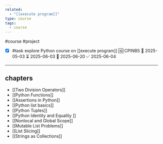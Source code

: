 ```yaml
---
related:
  - "[[execute program]]"
type: course
tags:
  - course
---
```

#course #project

- [x] #task explore Python course on [[execute program]] 🆔 CPlNBS 🛫 2025-05-03 ⏳ 2025-06-03 📅 2025-06-20 ✅ 2025-06-04
___

## chapters

- [[Two Division Operators]]
- [[Python Functions]]
- [[Assertions in Python]]
- [[Python list basics]]
- [[Python Tuples]]
- [[Python Identity and Equality ]]
- [[Nonlocal and Global Scope]]
- [[Mutable List Problems]]
- [[List Slicing]]
- [[Strings as Collections]]
